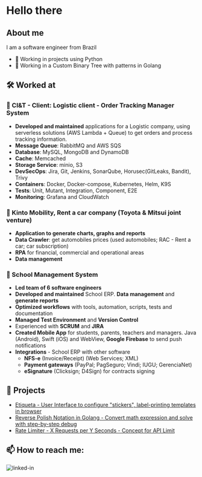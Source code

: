 

# Hello there


## About me
I am a software engineer from Brazil
- 🔭 Working in projects using Python
- 🌲 Working in a Custom Binary Tree with patterns in Golang

## 🛠️ Worked at
### 🚚 CI&T - Client: Logistic client - Order Tracking Manager System
- **Developed and maintained** applications for a Logistic company, using serverless solutions (AWS Lambda + Queue) to get orders and process tracking information.
- **Message Queue**: RabbitMQ and AWS SQS
- **Database**: MySQL, MongoDB and DynamoDB
- **Cache**: Memcached
- **Storage Service**: minio, S3
- **DevSecOps**: Jira, Git, Jenkins, SonarQube, Horusec(GitLeaks, Bandit), Trivy
- **Containers**: Docker, Docker-compose, Kubernetes, Helm, K9S
- **Tests**: Unit, Mutant, Integration, Component, E2E
- **Monitoring**: Grafana and CloudWatch

### 🚗 Kinto Mobility, Rent a car company (Toyota & Mitsui joint venture)
- **Application to generate charts, graphs and reports**
- **Data Crawler**: get automobiles prices (used automobiles; RAC - Rent a car; car subscription)
- **RPA** for financial, commercial and operational areas
- **Data management**

### 🏫 School Management System
- **Led team of 6 software engineers**
- **Developed and maintained** School ERP. **Data management** and **generate reports**
- **Optimized workflows** with tools, automation, scripts, tests and documentation
- **Managed Test Environment** and **Version Control**
- Experienced with **SCRUM** and **JIRA**
- **Created Mobile App** for students, parents, teachers and managers. Java (Android), Swift (iOS) and WebView, **Google Firebase** to send push notifications
- **Integrations** - School ERP with other software
  - **NFS-e** (Invoice/Receipt) (Web Services; XML)
  - **Payment gateways** (PayPal; PagSeguro; Vindi; IUGU; GerenciaNet)
  - **eSignature** (Clicksign; D4Sign) for contracts signing

## 📁 Projects
- [Etiqueta - User Interface to configure "stickers", label-printing templates in browser](https://github.com/celioyutaka/etiqueta)
- [Reverse Polish Notation in Golang - Convert math expression and solve with step-by-step debug](https://github.com/celioyutaka/rpn-go)
- [Rate Limiter - X Requests per Y Seconds - Concept for API Limit](https://github.com/celioyutaka/ratelimiter)

## 📫 How to reach me:

[<img align="left" alt="linked-in" src="https://img.shields.io/badge/linkedin-%230077B5.svg?&style=for-the-badge&logo=linkedin&logoColor=white" />](https://www.linkedin.com/in/celioyutaka)
